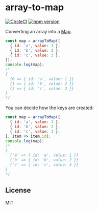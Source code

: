 array-to-map
=============

[![CircleCI](https://circleci.com/gh/enkidevs/array-to-map.svg?style=svg)](https://circleci.com/gh/enkidevs/array-to-map)
[![npm version](https://img.shields.io/npm/v/@enkidevs/array-to-map.svg?style=flat-square)](https://www.npmjs.com/package/@enkidevs/array-to-map)

Converting an array into a [Map](https://developer.mozilla.org/en-US/docs/Web/JavaScript/Reference/Global_Objects/Map).

```js
const map = arrayToMap([
  { id: 'a', value: 1 },
  { id: 'b', value: 2 },
  { id: 'c', value: 3 },
]);
console.log(map);
/*
{
  {0 => { id: 'a', value: 1 }}
  {1 => { id: 'b', value: 2 }}
  {2 => { id: 'c', value: 3 }}
}
*/
```

You can decide how the keys are created:

```js
const map = arrayToMap([
  { id: 'a', value: 1 },
  { id: 'b', value: 2 },
  { id: 'c', value: 3 },
], item => item.id);
console.log(map);
/*
{
  {'a' => { id: 'a', value: 1 }}
  {'b' => { id: 'b', value: 2 }}
  {'c' => { id: 'c', value: 3 }}
}
*/
```

## License

MIT
